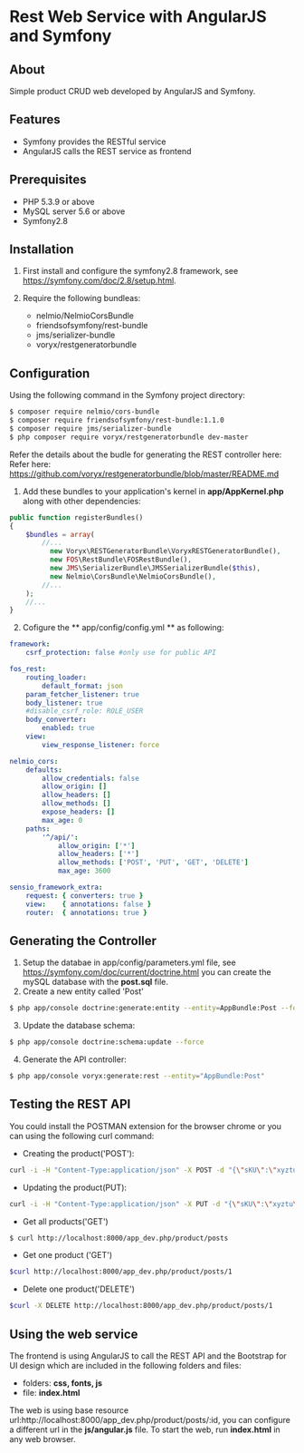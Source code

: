 # Rest Web Service with AngularJS and Symfony

## About

Simple product CRUD web developed by AngularJS and Symfony. 

## Features
* Symfony provides the RESTful service
* AngularJS calls the REST service as frontend

## Prerequisites
* PHP 5.3.9 or above
* MySQL server 5.6 or above
* Symfony2.8

## Installation
1. First install and configure the symfony2.8 framework, see https://symfony.com/doc/2.8/setup.html.

2. Require the following bundleas:
    * nelmio/NelmioCorsBundle  
    * friendsofsymfony/rest-bundle
    * jms/serializer-bundle
    * voryx/restgeneratorbundle
  
## Configuration
Using the following command in the Symfony project directory: 
```bash
$ composer require nelmio/cors-bundle
$ composer require friendsofsymfony/rest-bundle:1.1.0
$ composer require jms/serializer-bundle
$ php composer require voryx/restgeneratorbundle dev-master
```

Refer the details about the budle for generating the REST controller here: Refer here: https://github.com/voryx/restgeneratorbundle/blob/master/README.md
1. Add these bundles to your application's kernel in  **app/AppKernel.php**  along with other dependencies:

```php
public function registerBundles()
{
    $bundles = array(
        //...
          new Voryx\RESTGeneratorBundle\VoryxRESTGeneratorBundle(),
          new FOS\RestBundle\FOSRestBundle(),
          new JMS\SerializerBundle\JMSSerializerBundle($this),
          new Nelmio\CorsBundle\NelmioCorsBundle(),
        //...
    );
    //...
}
```
2. Cofigure the ** app/config/config.yml ** as following:
```yaml
framework:
    csrf_protection: false #only use for public API

fos_rest:
    routing_loader:
        default_format: json
    param_fetcher_listener: true
    body_listener: true
    #disable_csrf_role: ROLE_USER
    body_converter:
        enabled: true
    view:
        view_response_listener: force

nelmio_cors:
    defaults:
        allow_credentials: false
        allow_origin: []
        allow_headers: []
        allow_methods: []
        expose_headers: []
        max_age: 0
    paths:
        '^/api/':
            allow_origin: ['*']
            allow_headers: ['*']
            allow_methods: ['POST', 'PUT', 'GET', 'DELETE']
            max_age: 3600

sensio_framework_extra:
    request: { converters: true }
    view:    { annotations: false }
    router:  { annotations: true }
```

## Generating the Controller

1. Setup the databae in app/config/parameters.yml file, see https://symfony.com/doc/current/doctrine.html
you can create the mySQL database with the **post.sql** file.
2. Create a new entity called 'Post'
```bash
$ php app/console doctrine:generate:entity --entity=AppBundle:Post --format=annotation --fields="SKU:string(255) Name:string(255) Price:decimal(13,4)" --no-interaction
``` 
3. Update the database schema:
```bash
$ php app/console doctrine:schema:update --force
```
4. Generate the API controller:
```bash
$ php app/console voryx:generate:rest --entity="AppBundle:Post"
```

## Testing the REST API

You could install the POSTMAN extension for the browser chrome or you can using the following curl command:
 
* Creating the product('POST'):
 ```bash
curl -i -H "Content-Type:application/json" -X POST -d "{\"sKU\":\"xyztu\",\"name\":\"test\",\"price\":\"777.00\"}" http://localhost:8000/app_dev.php/product/posts
```

* Updating the product(PUT): 
```bash
curl -i -H "Content-Type:application/json" -X PUT -d "{\"sKU\":\"xyztu\",\"name\":\"test\",\"price\":\"777.00\"}" http://localhost:8000/app_dev.php/product/posts/1
```

* Get all products('GET')
```bash
$ curl http://localhost:8000/app_dev.php/product/posts
```

* Get one product ('GET')
```bash
$curl http://localhost:8000/app_dev.php/product/posts/1
```

* Delete one product('DELETE')
```bash
$curl -X DELETE http://localhost:8000/app_dev.php/product/posts/1
```

## Using the web service
The frontend is using AngularJS to call the REST API  and the Bootstrap for UI design which are included in the following folders and files:
* folders: **css, fonts, js**
* file: **index.html**

The web is using base resource url:http://localhost:8000/app_dev.php/product/posts/:id, you can configure a different url in the **js/angular.js** file. 
To start the web, run **index.html** in any web browser.

